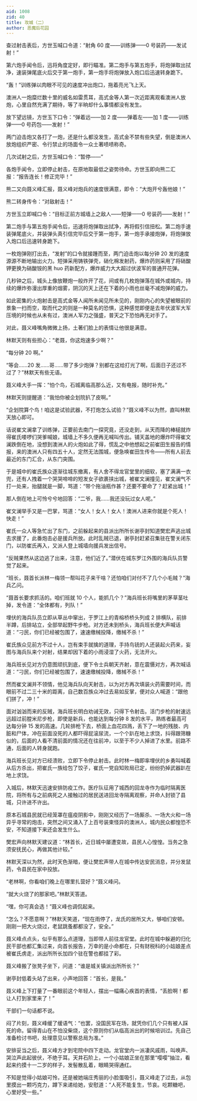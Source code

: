 ```yaml
---
aid: 1008
zid: 40
title: 攻城（二）
author: 恶魔后花园
---
```


查过射击表后，方世玉喊口令道：“射角 60 度——训练弹——0 号装药——发试射！”

第六炮手闻令后，迅将角度定好，即行瞄准。第二炮手与第五炮手，将炮弹取出拭净，速装弹尾底火后交于第一炮手，第一炮手将炮弹放入炮口后迅速转身跪下。

“轰！”训练弹以肉眼不可见的速度冲出炮口，拖着亮光飞上天。

澳洲人一炮糜烂数十里的威名如雷贯耳，高式金等人第一次近距离观看澳洲人放炮，心里自然充满了期待，等了半晌却什么事情都没有发生。

放下望远镜，方世玉下口令：“弹着远——加 2 度——弹着左——加 1 度——训练弹——0 号药包——发射！”

两门迫击炮又各打了一炮，还是什么都没发生，高式金不禁有些失望，倒是澳洲人放炮组织严密、令行禁止的场面令一众土著啧啧称奇。

几次试射之后，方世玉喊口令：“暂停——”

各炮手闻令，立即停止射击，在原地取最低之姿势待命。方世玉即向熊二汇报：“报告连长！修正完毕！”

熊二又向聂义峰汇报，聂义峰对炮兵的速度很满意，即令：“大炮开兮轰他娘！”

熊二转身传令：“对敌射击！”

方世玉立即喊口令：“目标正前方城墙上之敌人——短弹——0 号装药——发射！”

第二炮手与第五炮手闻令后，迅速将炮弹取出拭净，再将假引信扭松。第二炮手速装弹尾底火，并装弹头真引信完毕后交于第一炮手，第一炮手承接炮弹，将炮弹放入炮口后迅速转身跪下。

一枚炮弹刚打出去，“发射”的口令就接踵而至，两门迫击炮以每分钟 20 发的速度源源不断地输出火力。短弹采用铸铁弹壳，硝化棉发射药，爆炸药则采用了将硝酸钾更换为硝酸铵的黑 huo 药新配方，爆炸威力大大超过伏波军的普通开花弹。

几秒钟之后，城头上像放鞭炮一般炸开了花，间或有几枚炮弹落在城外或城内，持续的爆炸弥漫出厚重的烟雾，阴沉的天上还在下着的小雨也丝毫不减炮弹的威力。

如此密集的火炮射击是高式金等人闻所未闻见所未见的，刚刚内心的失望被眼前的景象一扫而空，取而代之的则是一种莫名的恐惧，这种感觉即便是去年伏波军大军压境的时候也从未有过，澳洲人军力之强盛，普天之下恐怕再无对手了。

对此，聂义峰嘴角微微上扬，土著们脸上的表情让他很是满意。

林默天则有些担心：“老聂，你这炮速多少啊？”

“每分钟 20 啊。”

“等会……20 发……哥……带了多少炮弹？别都在这给打光了啊，后面日子还过不过了？”林默天有些无语。

聂义峰大手一挥：“怕个鸟，石城离临高那么近，又有电报，随时补充。”

林默天则提醒道：“我怕你被企划院扒了皮啊。”

“企划院算个鸟！咱这是试验武器，不打炮怎么试验？”聂义峰不以为然，直叫林默天放心即可。

话说崔文澜拿了训练弹，正要前去南门一探究竟，还没走到，从天而降的棒槌就炸得崔氏喽啰们哭爹喊娘，城墙上不多久便再无喊叫传出。铺天盖地的爆炸吓得崔文澜跌倒在地，没想到澳洲人的火炮如此了得，慌乱之中他想起之前崔田生报告的情报，来的澳洲人只有四五十人，定然无法围城，便急唤崔田生传令——所有人前去最近的东门汇合，从东门突围。

于是城中的崔氏族众逐渐往城东撤离，有人舍不得龙官堂里的细软，塞了满满一衣兜，还有人拽着一个哭哭啼啼的短发女子欲裹挟出城，被崔文澜撞见，崔文澜气不打一处来，抬腿就是一脚，骂道：“带个拖油瓶作甚？还要不要命了？赶紧出城！”

那人倒在地上可怜兮兮地回答：“二爷，我……我还没玩过女人呢。”

崔文澜举手又是一巴掌，骂道：“女人！女人！女人！澳洲人进来你就是个死人！快走！”

崔氏一众人等急忙出了东门，之前躲起来的县派出所所长谢亭封知道樊宏声逃出城去求援了，此番炮击必是援兵所放。此时乱贼已退，谢亭封赶紧召集驻在警关闭东门，以防崔氏再入，又派人登上城墙向援兵发出信号。

“反贼果然从这边逃了出来，注意，他们近了。”潜伏在城东罗江外围的海兵队员警觉了起来。

“班长，聂首长派林一梅领一帮叫花子来干啥？还怕咱们对付不了几个小毛贼？”海兵乙问。

“聂首长要求抓活的。咱们班就 10 个人，能抓几个？”海兵班长将嘴里的茅草茎吐掉，发令道：“全体都有，列队！”

埋伏的海兵队员立即从草丛中窜出，于罗江上的青榕桥桥头列成 2 排横队，前排半蹲，后排站立，全部举起野牛步枪。对方还未到桥头，海兵班长便大声喊话道：“刁民，你们已经被包围了，速速缴械投降，缴械不杀！”

崔氏族众见前方不过十人，岂有束手就擒的道理，手持鸟铳的人还装起火药来，妄图与海兵队来个对射，结果却因下着的小雨浸湿了火药，无法开火。

海兵班长见对方仍意图顽抗到底，便下令士兵朝天齐射，意在震慑对方，再次喊话道：“刁民，你们已经被包围了，速速缴械投降，缴械不杀！”

然而崔文澜并不领情，他见海兵队向天射击，以为对方再次填装火药需要时间，而眼前不过二三十米的距离，自己数百族众冲过去易如反掌，便对众人喊道：“跟他们拼了，冲！”

面对汹汹而来的反贼，海兵班长明白劝诫无效，只得下令射击。活门步枪的射速远远超过前膛米尼步枪，即使是新兵，也能达到每分钟 8 发的水平，熟练者最高可达每分钟 15 发的高速。几轮排枪下去，桥面上血花四溅，丢下了一地的残肢、内脏和尸体，冲在前面没死的人都吓得屁滚尿流，一个个趴在地上求饶，抖得跟筛糠似的，后面的人看不清前面的情况还在往前冲，以至于不少人掉进了水里。前路不通，后面的人转身就跑。

海兵班长见对方已经溃败，立即下令停止射击。此时林一梅即率埋伏的乡勇叫喊着从后方杀出，把崔氏一族给包了饺子，崔氏一党自知败局已定，纷纷扔掉武器趴在地上求饶。

入城后，林默天迅速安排防疫工作。医疗队征用了城西的回龙寺作为临时隔离医院，将所有与之前病死之人接触过的居民送进回龙寺隔离观察，并命人封锁了县城，只许进不许出。

原本石城县民就已经笼罩在瘟疫阴影中，刚刚又经历了一场厮杀、一场大火和一场异乎寻常的炮击，突然之间又涌入了上百号装束怪异的澳洲人，城内民众都惶恐不安，不知道接下来还会发生什么。

樊宏声向林默天建议道：“林首长，近日城中屡遭变故，县民人心惶惶。当务之急须安抚民心，再做其他计较。”

林默天深以为然，此时天色渐暗，便让樊宏声带人在城中传达安民消息，并分发鼠药，令县民在家中投放。

“老林啊，你看咱们晚上在哪里扎营好？”聂义峰问。

“就大火烧了的那家吧。”林默天答道。

“嘿，你可真会选！”聂义峰也调侃起来。

“怎么？不愿意啊？”林默天笑道，“现在雨停了，龙氏的居所又大，够咱们安顿。刚刚一把大火烧过，老鼠跳蚤都都没了，安全。”

聂义峰点点头，似乎有那么点道理，当即带人前往龙官堂。此时在城中躲避的归化民干部也都汇集过来，向首长报告，万幸的是小命都在，只有财税科的小姑娘差点被崔氏虏走，派出所所长加四个驻在警也都挂了彩。

聂义峰搬了张凳子坐下，问道：“谁是城关镇派出所所长？”

谢亭封低着头站了出来，小声地回答：“首长，是我。”

聂义峰上下打量了一番眼前这个年轻人，摆出一幅痛心疾首的表情，“丢脸啊！都让人打到家里来了！”

干部们一句话都不说。

闷了片刻，聂义峰缓了缓语气：“也罢，没国民军在场，就凭你们几个只有被人踩死的命。留得青山在不怕没柴烧，这个原则你们从临高派出的时候培训过。先自己准备检讨书吧，处理意见以警察总局为准。”

安排妥当之后，聂义峰方才到宅院中四下走动。龙官堂内一派凄风戚雨，叫唤声、哭泣声此起彼伏，不绝于耳。天井石阶上，一个小姑娘正坐在那里“嘤嘤”抽泣，看起来约摸十一二岁的样子，发髻散乱着，眼睛哭得通红。

不知是觉得小姑娘可怜，还是被她端庄秀丽的小脸蛋吸引，聂义峰走了过去，从包里摸出一颗巧克力，蹲下来递给她，安慰道：“人死不能复生，节哀。吃颗糖吧，心里好受一些。”
